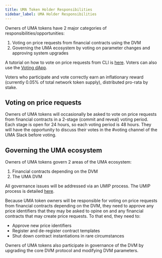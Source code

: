 ```yaml
---
title: UMA Token Holder Responsibilities
sidebar_label: UMA Holder Responsibilities
---
```


Owners of UMA tokens have 2 major categories of responsibilities/opportunities:

1. Voting on price requests from financial contracts using the DVM
1. Governing the UMA ecosystem by voting on parameter changes and approving system upgrades

A tutorial on how to vote on price requests from CLI is [here](tutorials/voting-uma.md). Voters can also use the [Voting dApp](https://vote.umaproject.org/).

Voters who participate and vote correctly earn an inflationary reward (currently 0.05% of total network token supply), distributed pro-rata by stake.

## Voting on price requests

Owners of UMA tokens will occasionally be asked to vote on price requests from financial contracts in a 2-stage (commit and reveal) voting period. Each stage is open for 24 hours, so each voting period is 48 hours.
They will have the opportunity to discuss their votes in the #voting channel of the UMA Slack before voting.

## Governing the UMA ecosystem

Owners of UMA tokens govern 2 areas of the UMA ecosystem:

1. Financial contracts depending on the DVM
1. The UMA DVM

All governance issues will be addressed via an UMIP process. The UMIP process is detailed [here](governance/umips.md).

Because UMA token owners will be responsible for voting on price requests from financial contracts depending on the DVM, they need to approve any price identifiers that they may be asked to opine on and any financial contracts that may create price requests.
To that end, they need to:

- Approve new price identifiers
- Register and de-register contract templates
- Shut down contract instantiations in rare circumstances

Owners of UMA tokens also participate in governance of the DVM by upgrading the core DVM protocol and modifying DVM parameters.

